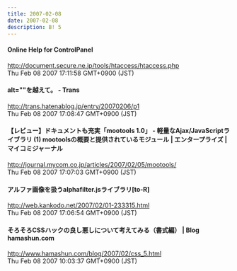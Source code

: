 ```yaml
---
title: 2007-02-08
date: 2007-02-08
description: B! 5
---
```


#### Online Help for ControlPanel
http://document.secure.ne.jp/tools/htaccess/htaccess.php<br>
Thu Feb 08 2007 17:11:58 GMT+0900 (JST)<br>


#### alt=""を越えて。 - Trans
http://trans.hatenablog.jp/entry/20070206/p1<br>
Thu Feb 08 2007 17:08:47 GMT+0900 (JST)<br>


#### 【レビュー】ドキュメントも充実「mootools 1.0」 - 軽量なAjax/JavaScriptライブラリ (1) mootoolsの概要と提供されているモジュール | エンタープライズ | マイコミジャーナル
http://journal.mycom.co.jp/articles/2007/02/05/mootools/<br>
Thu Feb 08 2007 17:07:03 GMT+0900 (JST)<br>


#### アルファ画像を扱うalphafilter.jsライブラリ[to-R]
http://web.kankodo.net/2007/02/01-233315.html<br>
Thu Feb 08 2007 17:06:54 GMT+0900 (JST)<br>


#### そろそろCSSハックの良し悪しについて考えてみる（書式編） | Blog hamashun.com
http://www.hamashun.com/blog/2007/02/css_5.html<br>
Thu Feb 08 2007 10:03:37 GMT+0900 (JST)<br>


